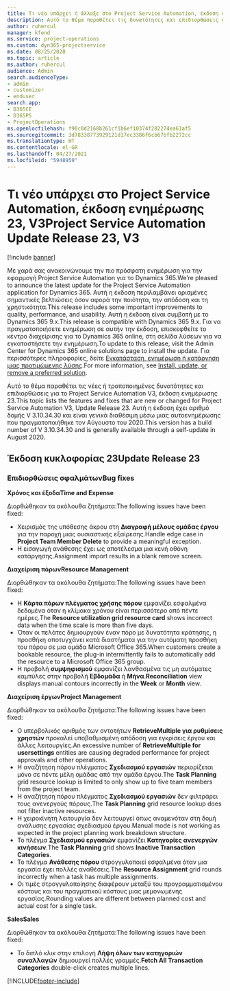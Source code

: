```yaml
---
title: Τι νέο υπάρχει ή άλλαξε στο Project Service Automation, έκδοση ενημέρωσης 23, V3
description: Αυτό το θέμα παραθέτει τις δυνατότητες και επιδιορθώσεις που είναι διαθέσιμες στο Project Service Automation, έκδοση ενημέρωσης 23, V3.
author: ruhercul
manager: kfend
ms.service: project-operations
ms.custom: dyn365-projectservice
ms.date: 08/25/2020
ms.topic: article
ms.author: ruhercul
audience: Admin
search.audienceType:
- admin
- customizer
- enduser
search.app:
- D365CE
- D365PS
- ProjectOperations
ms.openlocfilehash: f90c0d2168b261cf1b6ef10374f282274ea61af5
ms.sourcegitcommit: 3d78338773929121d17ec3386f6cb67bfb2272cc
ms.translationtype: HT
ms.contentlocale: el-GR
ms.lasthandoff: 04/27/2021
ms.locfileid: "5948959"
---
```

# <a name="project-service-automation-update-release-23-v3"></a><span data-ttu-id="ec106-103">Τι νέο υπάρχει στο Project Service Automation, έκδοση ενημέρωσης 23, V3</span><span class="sxs-lookup"><span data-stu-id="ec106-103">Project Service Automation Update Release 23, V3</span></span>

[!include [banner](../includes/psa-now-project-operations.md)]

<span data-ttu-id="ec106-104">Με χαρά σας ανακοινώνουμε την πιο πρόσφατη ενημέρωση για την εφαρμογή Project Service Automation για το Dynamics 365.</span><span class="sxs-lookup"><span data-stu-id="ec106-104">We’re pleased to announce the latest update for the Project Service Automation application for Dynamics 365.</span></span> <span data-ttu-id="ec106-105">Αυτή η έκδοση περιλαμβάνει ορισμένες σημαντικές βελτιώσεις όσον αφορά την ποιότητα, την απόδοση και τη χρηστικότητα.</span><span class="sxs-lookup"><span data-stu-id="ec106-105">This release includes some important improvements to quality, performance, and usability.</span></span> <span data-ttu-id="ec106-106">Αυτή η έκδοση είναι συμβατή με το Dynamics 365 9.x.</span><span class="sxs-lookup"><span data-stu-id="ec106-106">This release is compatible with Dynamics 365 9.x.</span></span> <span data-ttu-id="ec106-107">Για να πραγματοποιήσετε ενημέρωση σε αυτήν την έκδοση, επισκεφθείτε το κέντρο διαχείρισης για το Dynamics 365 online, στη σελίδα λύσεων για να εγκαταστήσετε την ενημέρωση.</span><span class="sxs-lookup"><span data-stu-id="ec106-107">To update to this release, visit the Admin Center for Dynamics 365 online solutions page to install the update.</span></span> <span data-ttu-id="ec106-108">Για περισσότερες πληροφορίες, δείτε [Εγκατάσταση, ενημέρωση ή κατάργηση μιας προτιμώμενης λύσης](/power-platform/admin/install-remove-preferred-solution).</span><span class="sxs-lookup"><span data-stu-id="ec106-108">For more information, see [Install, update, or remove a preferred solution](/power-platform/admin/install-remove-preferred-solution).</span></span>

<span data-ttu-id="ec106-109">Αυτό το θέμα παραθέτει τις νέες ή τροποποιημένες δυνατότητες και επιδιορθώσεις για το Project Service Automation V3, έκδοση ενημέρωσης 23.</span><span class="sxs-lookup"><span data-stu-id="ec106-109">This topic lists the features and fixes that are new or changed for Project Service Automation V3, Update Release 23.</span></span> <span data-ttu-id="ec106-110">Αυτή η έκδοση έχει αριθμό δομής V 3.10.34.30 και είναι γενικά διαθέσιμη μέσω μιας αυτοενημέρωσης που πραγματοποιήθηκε τον Αύγουστο του 2020.</span><span class="sxs-lookup"><span data-stu-id="ec106-110">This version has a build number of V 3.10.34.30 and is generally available through a self-update in August 2020.</span></span>

## <a name="update-release-23"></a><span data-ttu-id="ec106-111">Έκδοση κυκλοφορίας 23</span><span class="sxs-lookup"><span data-stu-id="ec106-111">Update Release 23</span></span>

### <a name="bug-fixes"></a><span data-ttu-id="ec106-112">Επιδιορθώσεις σφαλμάτων</span><span class="sxs-lookup"><span data-stu-id="ec106-112">Bug fixes</span></span>

<span data-ttu-id="ec106-113">**Χρόνος και έξοδα**</span><span class="sxs-lookup"><span data-stu-id="ec106-113">**Time and Expense**</span></span>

<span data-ttu-id="ec106-114">Διορθώθηκαν τα ακόλουθα ζητήματα:</span><span class="sxs-lookup"><span data-stu-id="ec106-114">The following issues have been fixed:</span></span>
- <span data-ttu-id="ec106-115">Χειρισμός της υπόθεσης άκρου στη **Διαγραφή μέλους ομάδας έργου** για την παροχή μιας ουσιαστικής εξαίρεσης.</span><span class="sxs-lookup"><span data-stu-id="ec106-115">Handle edge case in **Project Team Member Delete** to provide a meaningful exception.</span></span>
- <span data-ttu-id="ec106-116">Η εισαγωγή ανάθεσης έχει ως αποτέλεσμα μια κενή οθόνη κατάργησης.</span><span class="sxs-lookup"><span data-stu-id="ec106-116">Assignment import results in a blank remove screen.</span></span>

<span data-ttu-id="ec106-117">**Διαχείριση πόρων**</span><span class="sxs-lookup"><span data-stu-id="ec106-117">**Resource Management**</span></span>

<span data-ttu-id="ec106-118">Διορθώθηκαν τα ακόλουθα ζητήματα:</span><span class="sxs-lookup"><span data-stu-id="ec106-118">The following issues have been fixed:</span></span>

- <span data-ttu-id="ec106-119">Η **Κάρτα πόρων πλέγματος χρήσης πόρου** εμφανίζει εσφαλμένα δεδομένα όταν η κλίμακα χρόνου είναι περισσότερο από πέντε ημέρες.</span><span class="sxs-lookup"><span data-stu-id="ec106-119">The **Resource utilization grid resource card** shows incorrect data when the time scale is more than five days.</span></span>
- <span data-ttu-id="ec106-120">Όταν οι πελάτες δημιουργούν έναν πόρο με δυνατότητα κράτησης, η προσθήκη αποτυγχάνει κατά διαστήματα για την αυτόματη προσθήκη του πόρου σε μια ομάδα Microsoft Office 365.</span><span class="sxs-lookup"><span data-stu-id="ec106-120">When customers create a bookable resource, the plug-in intermittently fails to automatically add the resource to a Microsoft Office 365 group.</span></span>
- <span data-ttu-id="ec106-121">Η προβολή **συμψηφισμού** εμφανίζει λανθασμένα τις μη αυτόματες καμπύλες στην προβολή **Εβδομάδα** ή **Μήνα**.</span><span class="sxs-lookup"><span data-stu-id="ec106-121">**Reconciliation** view displays manual contours incorrectly in the **Week** or **Month** view.</span></span>

<span data-ttu-id="ec106-122">**Διαχείριση έργων**</span><span class="sxs-lookup"><span data-stu-id="ec106-122">**Project Management**</span></span>

<span data-ttu-id="ec106-123">Διορθώθηκαν τα ακόλουθα ζητήματα:</span><span class="sxs-lookup"><span data-stu-id="ec106-123">The following issues have been fixed:</span></span>

- <span data-ttu-id="ec106-124">Ο υπερβολικός αριθμός των οντοτήτων **RetrieveMultiple για ρυθμίσεις χρηστών** προκαλεί υποβαθμισμένη απόδοση για εγκρίσεις έργου και άλλες λειτουργίες.</span><span class="sxs-lookup"><span data-stu-id="ec106-124">An excessive number of **RetrieveMultiple for usersettings** entities are causing degraded performance for project approvals and other operations.</span></span>
- <span data-ttu-id="ec106-125">Η αναζήτηση πόρου πλέγματος **Σχεδιασμού εργασιών** περιορίζεται μόνο σε πέντε μέλη ομάδας από την ομάδα έργου.</span><span class="sxs-lookup"><span data-stu-id="ec106-125">The **Task Planning** grid resource lookup is limited to only show up to five team members from the project team.</span></span> 
- <span data-ttu-id="ec106-126">Η αναζήτηση πόρου πλέγματος **Σχεδιασμού εργασιών** δεν φιλτράρει τους ανενεργούς πόρους.</span><span class="sxs-lookup"><span data-stu-id="ec106-126">The **Task Planning** grid resource lookup does not filter inactive resources.</span></span>
- <span data-ttu-id="ec106-127">Η χειροκίνητη λειτουργία δεν λειτουργεί όπως αναμενόταν στη δομή ανάλυσης εργασίας σχεδιασμού έργου.</span><span class="sxs-lookup"><span data-stu-id="ec106-127">Manual mode is not working as expected in the project planning work breakdown structure.</span></span>
- <span data-ttu-id="ec106-128">Το πλέγμα **Σχεδιασμού εργασιών** εμφανίζει **Κατηγορίες ανενεργών κινήσεων**.</span><span class="sxs-lookup"><span data-stu-id="ec106-128">The **Task Planning** grid shows **Inactive Transaction Categories**.</span></span>
- <span data-ttu-id="ec106-129">Το πλέγμα **Ανάθεσης πόρου** στρογγυλοποιεί εσφαλμένα όταν μια εργασία έχει πολλές αναθέσεις.</span><span class="sxs-lookup"><span data-stu-id="ec106-129">The **Resource Assignment** grid rounds incorrectly when a task has multiple assignments.</span></span>
- <span data-ttu-id="ec106-130">Οι τιμές στρογγυλοποίησης διαφέρουν μεταξύ του προγραμματισμένου κόστους και του πραγματικού κόστους μιας μεμονωμένης εργασίας.</span><span class="sxs-lookup"><span data-stu-id="ec106-130">Rounding values are different between planned cost and actual cost for a single task.</span></span>

<span data-ttu-id="ec106-131">**Sales**</span><span class="sxs-lookup"><span data-stu-id="ec106-131">**Sales**</span></span>

<span data-ttu-id="ec106-132">Διορθώθηκαν τα ακόλουθα ζητήματα:</span><span class="sxs-lookup"><span data-stu-id="ec106-132">The following issues have been fixed:</span></span>

- <span data-ttu-id="ec106-133">Το διπλό κλικ στην επιλογή **Λήψη όλων των κατηγοριών συναλλαγών** δημιουργεί πολλές γραμμές.</span><span class="sxs-lookup"><span data-stu-id="ec106-133">**Fetch All Transaction Categories** double-click creates multiple lines.</span></span>


[!INCLUDE[footer-include](../includes/footer-banner.md)]